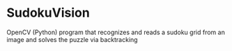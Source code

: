 # SudokuVision
OpenCV (Python) program that recognizes and reads a sudoku grid from an image and solves the puzzle via backtracking

